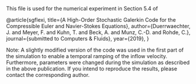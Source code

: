 This file is used for the numerical experiment in Section 5.4 of 

@article{sgflexi, title={A High-Order Stochastic Galerkin Code for the Compressible Euler and Navier-Stokes Equations},
author={Duerrwaechter, J. and Meyer, F. and Kuhn, T. and Beck, A. and Munz, C.-D. and Rohde, C.},
journal={submitted to Computers & Fluids}, 
year={2019}, }

Note: A slightly modified version of the code was used in the first part of the simulation to enable a temporal ramping of the inflow velocity. Furthermore, parameters were changed during the simulation as described in the above publication. If you intend to reproduce the results, please contact the corresponding author.

